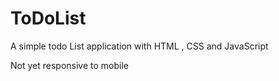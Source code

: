 # ToDoList

A simple todo List application with HTML , CSS and JavaScript

Not yet responsive to mobile
